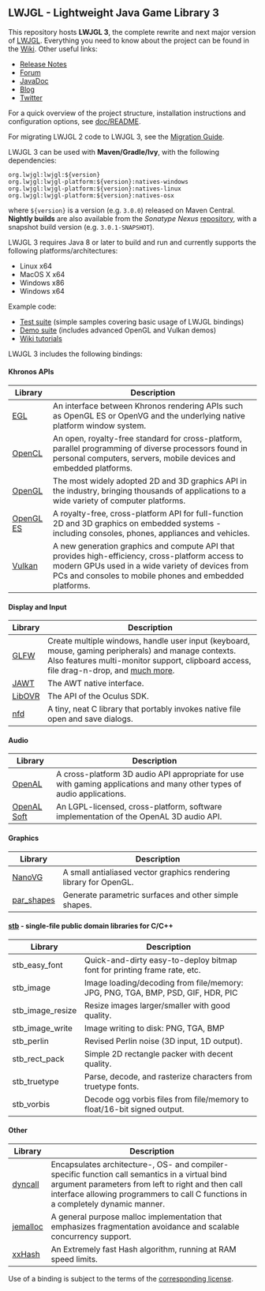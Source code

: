 ## LWJGL - Lightweight Java Game Library 3

This repository hosts **LWJGL 3**, the complete rewrite and next major version of [LWJGL](https://www.lwjgl.org). Everything you need to know about the project can be found in the [Wiki](https://github.com/LWJGL/lwjgl3-wiki/wiki). Other useful links:

- [Release Notes](https://github.com/LWJGL/lwjgl3/tree/master/doc/notes)  
- [Forum](http://forum.lwjgl.org)
- [JavaDoc](http://javadoc.lwjgl.org)
- [Blog](http://blog.lwjgl.org)
- [Twitter](https://twitter.com/LWJGL)

For a quick overview of the project structure, installation instructions and configuration options, see [doc/README](https://github.com/LWJGL/lwjgl3/tree/master/doc).

For migrating LWJGL 2 code to LWJGL 3, see the [Migration Guide](https://github.com/LWJGL/lwjgl3-wiki/wiki/2.6.6-LWJGL3-migration).

LWJGL 3 can be used with **Maven/Gradle/Ivy**, with the following dependencies:

```
org.lwjgl:lwjgl:${version}
org.lwjgl:lwjgl-platform:${version}:natives-windows
org.lwjgl:lwjgl-platform:${version}:natives-linux
org.lwjgl:lwjgl-platform:${version}:natives-osx
```

where `${version}` is a version (e.g. `3.0.0`) released on Maven Central. **Nightly builds** are also available from the *Sonatype Nexus* [repository](https://oss.sonatype.org/content/repositories/snapshots), with a snapshot build version (e.g. `3.0.1-SNAPSHOT`).

LWJGL 3 requires Java 8 or later to build and run and currently supports the following platforms/architectures:

- Linux x64
- MacOS X x64
- Windows x86
- Windows x64

Example code:

- [Test suite](https://github.com/LWJGL/lwjgl3/tree/master/modules/core/src/test/java/org/lwjgl/demo) (simple samples covering basic usage of LWJGL bindings)
- [Demo suite](https://github.com/LWJGL/lwjgl3-demos) (includes advanced OpenGL and Vulkan demos)
- [Wiki tutorials](https://github.com/LWJGL/lwjgl3-wiki/wiki/2.6.-Tutorial-Index)

LWJGL 3 includes the following bindings:

#### Khronos APIs

|Library|Description|
|-------|-----------|
|[EGL](https://www.khronos.org/egl)|An interface between Khronos rendering APIs such as OpenGL ES or OpenVG and the underlying native platform window system.|
|[OpenCL](https://www.khronos.org/opencl/)|An open, royalty-free standard for cross-platform, parallel programming of diverse processors found in personal computers, servers, mobile devices and embedded platforms.|
|[OpenGL](https://www.khronos.org/opengl/)|The most widely adopted 2D and 3D graphics API in the industry, bringing thousands of applications to a wide variety of computer platforms.|
|[OpenGL ES](https://www.khronos.org/opengles/)|A royalty-free, cross-platform API for full-function 2D and 3D graphics on embedded systems - including consoles, phones, appliances and vehicles.|
|[Vulkan](https://www.khronos.org/vulkan/)|A new generation graphics and compute API that provides high-efficiency, cross-platform access to modern GPUs used in a wide variety of devices from PCs and consoles to mobile phones and embedded platforms.|

#### Display and Input

|Library|Description|
|-------|-----------|
|[GLFW](http://www.glfw.org/)|Create multiple windows, handle user input (keyboard, mouse, gaming peripherals) and manage contexts. Also features multi-monitor support, clipboard access, file drag-n-drop, and [much more](http://www.glfw.org/docs/latest/news.html).|
|[JAWT](http://docs.oracle.com/javase/8/docs/technotes/guides/awt/AWT_Native_Interface.html)|The AWT native interface.|
|[LibOVR](https://developer.oculus.com/documentation/)|The API of the Oculus SDK.|
|[nfd](https://github.com/mlabbe/nativefiledialog)|A tiny, neat C library that portably invokes native file open and save dialogs.|

#### Audio

|Library|Description|
|-------|-----------|
|[OpenAL](https://www.openal.org/)|A cross-platform 3D audio API appropriate for use with gaming applications and many other types of audio applications.|
|[OpenAL Soft](http://kcat.strangesoft.net/openal.html)|An LGPL-licensed, cross-platform, software implementation of the OpenAL 3D audio API.|

#### Graphics

|Library|Description|
|-------|-----------|
|[NanoVG](https://github.com/memononen/nanovg)|A small antialiased vector graphics rendering library for OpenGL.|
|[par_shapes](https://github.com/prideout/par)|Generate parametric surfaces and other simple shapes.|

#### [stb](https://github.com/nothings/stb) - single-file public domain libraries for C/C++

|Library|Description|
|-------|-----------|
|stb_easy_font|Quick-and-dirty easy-to-deploy bitmap font for printing frame rate, etc.|
|stb_image|Image loading/decoding from file/memory: JPG, PNG, TGA, BMP, PSD, GIF, HDR, PIC|
|stb_image_resize|Resize images larger/smaller with good quality.|
|stb_image_write|Image writing to disk: PNG, TGA, BMP|
|stb_perlin|Revised Perlin noise (3D input, 1D output).|
|stb_rect_pack|Simple 2D rectangle packer with decent quality.|
|stb_truetype|Parse, decode, and rasterize characters from truetype fonts.|
|stb_vorbis|Decode ogg vorbis files from file/memory to float/16-bit signed output.|

#### Other

|Library|Description|
|-------|-----------|
|[dyncall](http://www.dyncall.org/)|Encapsulates architecture-, OS- and compiler-specific function call semantics in a virtual bind argument parameters from left to right and then call interface allowing programmers to call C functions in a completely dynamic manner.|
|[jemalloc](http://www.canonware.com/jemalloc/)|A general purpose malloc implementation that emphasizes fragmentation avoidance and scalable concurrency support.|
|[xxHash](https://github.com/Cyan4973/xxHash)|An Extremely fast Hash algorithm, running at RAM speed limits.|

Use of a binding is subject to the terms of the [corresponding license](https://github.com/LWJGL/lwjgl3/tree/master/doc/3rdparty).